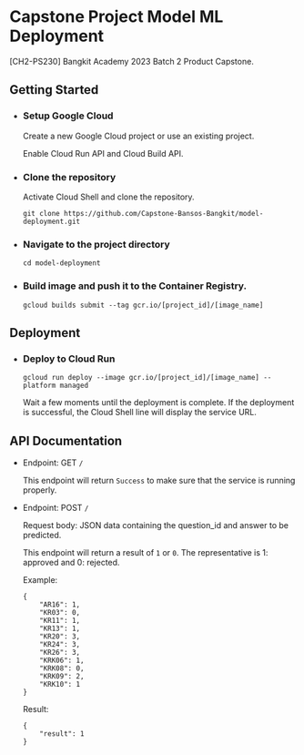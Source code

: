 # Capstone Project Model ML Deployment
[CH2-PS230] Bangkit Academy 2023 Batch 2 Product Capstone.

## Getting Started

-   ### Setup Google Cloud

    Create a new Google Cloud project or use an existing project.

    Enable Cloud Run API and Cloud Build API.

-   ### Clone the repository

    Activate Cloud Shell and clone the repository.

    ```
    git clone https://github.com/Capstone-Bansos-Bangkit/model-deployment.git
    ```

-   ### Navigate to the project directory

    ```
    cd model-deployment
    ```

-   ### Build image and push it to the Container Registry.
    ```
    gcloud builds submit --tag gcr.io/[project_id]/[image_name]
    ```

## Deployment

-   ### Deploy to Cloud Run

    ```
    gcloud run deploy --image gcr.io/[project_id]/[image_name] --platform managed
    ```

    Wait a few moments until the deployment is complete. If the deployment is successful, the Cloud Shell line will display the service URL.

## API Documentation
-   Endpoint: GET `/`

    This endpoint will return `Success` to make sure that the service is running properly.
    
-   Endpoint: POST `/`

    Request body: JSON data containing the question_id and answer to be predicted.
    
    This endpoint will return a result of `1` or `0`. The representative is 1: approved and 0: rejected.

    Example:
    ```
    {
        "AR16": 1,
        "KR03": 0, 
        "KR11": 1,
        "KR13": 1, 
        "KR20": 3,
        "KR24": 3,
        "KR26": 3,
        "KRK06": 1,
        "KRK08": 0,
        "KRK09": 2,
        "KRK10": 1
    }
    ```

    Result:
    ```
    {
        "result": 1
    }
    ```
        